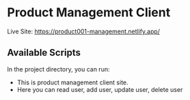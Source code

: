 # Product Management Client

Live Site: https://product001-management.netlify.app/

## Available Scripts

In the project directory, you can run:
* This is product management client site.
* Here you can read user, add user, update user, delete user